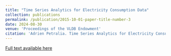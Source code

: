 ```yaml
---
title: "Time Series Analytics for Electricity Consumption Data"
collection: publications
permalink: /publication/2015-10-01-paper-title-number-3
date: 2024-08-30
venue: 'Proceedings of the VLDB Endowment'
citation: 'Adrien Petralia. Time Series Analytics for Electricity Consumption Data. VLDB 2024 Workshop: VLDB Ph.D. Workshop.'
---
```


[Full text  available here](https://www.vldb.org/2024/files/phd-workshop-papers/vldb_phd_workshop_paper_id_8.pdf)
